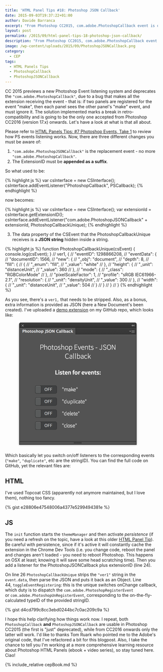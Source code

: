 ```yaml
---
title: 'HTML Panel Tips #18: Photoshop JSON Callback'
date: 2015-09-03T19:37:22+01:00
author: Davide Barranca
excerpt: "From Photoshop CC2015, com.adobe.PhotoshopCallback event is deprecated, replaced by com.adobe.PhotoshopJSONCallback. An example is provided."
layout: post
permalink: /2015/09/html-panel-tips-18-photoshop-json-callback/
description: "From Photoshop CC2015, com.adobe.PhotoshopCallback event is deprecated, replaced by com.adobe.PhotoshopJSONCallback. An example is provided."
image: /wp-content/uploads/2015/09/PhotoshopJSONCallback.png
category:
  - CEP
tags:
  - HTML Panels Tips
  - PhotoshopCallback
  - PhotoshopJSONCallback
---
```


CC 2015 previews a new Photoshop Event listening system and deprecates the `"com.adobe.PhotoshopCallback"`, due to a bug that makes all the extension receiving the event - that is: if two panels are registered for the event "make", then each panel sees the other panel's "make" event, and must ignore it. The solution implemented marks a break in retro-compatibility and is going to be the only one accepted from Photoshop CC2016 (version 17.x) onwards. Let's have a look at what is that all about.

Please refer to [HTML Panels Tips: #7 Photoshop Events, Take 1](/2014/02/html-panels-tips-7-events-photoshopregisterevent-photoshopcallback/) to review how PS events listening works. Now, there are three different changes you must be aware of:

1.  `"com.adobe.PhotoshopJSONCallback"` is the replacement event - no more `"com.adobe.PhotoshopCallback"`.
2.  The ExtensionID must be **appended as a suffix**.

So what used to be:

{% highlight js %}
var csInterface = new CSInterface();
csInterface.addEventListener("PhotoshopCallback", PSCallback);
{% endhighlight %}

now becomes:

{% highlight js %}
var csInterface = new CSInterface();
var extensionId =  csInterface.getExtensionID();
csInterface.addEventListener("com.adobe.PhotoshopJSONCallback" + extensionId, PhotoshopCallbackUnique);
{% endhighlight %}

3.  The data property of the CSEvent that the PhotoshopCallbackUnique receives is a **JSON string** hidden inside a string.

{% highlight js %}
function PhotoshopCallbackUnique(csEvent) {
  console.log(csEvent);
}
// ver1, {
//   "eventID": 1298866208,
//   "eventData": {
//     "documentID": 1566,
//     "new": {
//       "_obj": "document",
//       "depth": 8,
//       "fill": {
//         {
//           "_enum": "fill",
//           "_value": "white"
//         },
//         "height": {
//           "_unit": "distanceUnit",
//           "_value": 360
//         },
//         "mode": {
//           "_class": "RGBColorMode"
//         },
//         "pixelScaleFactor": 1,
//         "profile": "sRGB IEC61966-2.1",
//         "resolution": {
//           "_unit": "densityUnit",
//           "_value": 300
//         },
//         "width": {
//           "_unit": "distanceUnit",
//           "_value": 504
//         }
//       }
//     }
//   }
{% endhighlight %}

As you see, there's a `ver1,` that needs to be stripped. Also, as a bonus, extra information is provided as JSON (here a New Document's been created). I've uploaded a [demo extension](https://github.com/undavide/PS-Panels-Boilerplate/tree/master/src/com.undavide.PhotoshopJSONCallback) on my GitHub repo, which looks like:

<figure class="aligncenter">
	<img width="400" src="/wp-content/uploads/2015/09/PhotoshopJSONCallback.png" />
</figure>

Which basically let you switch on/off listeners to the corresponding events (`"make"`, `"duplicate"`, etc are the stringID). You can find the full code on GitHub, yet the relevant files are:

## HTML

I've used Topcoat CSS (apparently not anymore maintained, but I love them), nothing too fancy.

{% gist e28806e47548006a4377e5299494381e %}

## JS

The `init` function starts the `themeManager` and then activate _persistence_ (if you need a refresh on the topic, have a look at this older [HTML Panel Tip](/2014/02/html-panels-tips-9-persistence/)). Be careful with persistence, since if it's active it will constantly cache the extension in the Chrome Dev Tools (i.e. you change code, reboot the panel and changes aren't loaded - you need to reboot Photoshop. This happens on OSX at least; knowing it will save some head scratching time). Then you add a listener for the PhotoshopJSONCallback plus extensionID (line 24).

On line 26 `PhotoshopCallbackUnique` strips the `"ver1"` string in the `event.data`, then parse the JSON and puts it back as an Object. Line 44, `toggleEventRegistering`: this is the unique switches onChange callback, which duty is to dispatch the `com.adobe.PhotoshopRegisterEvent` or `com.adobe.PhotoshopUnRegisterEvent`, corresponding to the on-the-fly-calculated typeID of the provided stringID.

{% gist d4cd799c8cc3ebd0244bc7c0ac209c9a %}

I hope this help clarifying how things work now. I repeat, both `PhotoshopCallback` **and** `PhotoshopJSONCallback` are usable in Photoshop CC2015 (the first is "just" deprecated), while from CC2016 onwards only the latter will work. I'd like to thanks Tom Ruark who pointed me to the Adobe's original code, that I've refactored a bit for this blogpost. Also, I take the chance to tell you I'm working at a more comprehensive learning resource about Photoshop HTML Panels (ebook + video series), so stay tuned here.  
Ciao!

{% include_relative cepBook.md %}
